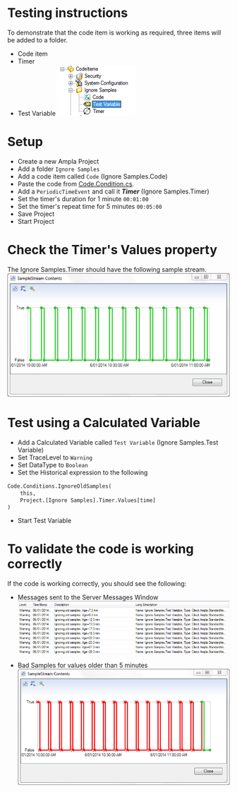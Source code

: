 Testing instructions
================

To demonstrate that the code item is working as required, three items will be added to a folder.
* Code item
* Timer
* Test Variable
![Project Hierarchy](./images/Test.Items.PNG)

Setup
===
* Create a new Ampla Project
* Add a folder ```Ignore Samples```
* Add a code item called ```Code```  (Ignore Samples.Code)
* Paste the code from [Code.Condition.cs](Code.Conditions.cs).
* Add a ```PeriodicTimeEvent``` and call it ***Timer***  (Ignore Samples.Timer)
* Set the timer's duration for 1 minute ```00:01:00```
* Set the timer's repeat time for 5 minutes ```00:05:00```
* Save Project
* Start Project

Check the Timer's Values property
===

The Ignore Samples.Timer should have the following sample stream.
![Timer Samples](./images/Timer.Samples.PNG) 


Test using a Calculated Variable
===
* Add a Calculated Variable called ```Test Variable``` (Ignore Samples.Test Variable)
* Set TraceLevel to ```Warning```
* Set DataType to ```Boolean```
* Set the Historical expression to the following
```CSharp
Code.Conditions.IgnoreOldSamples(
	this,
	Project.[Ignore Samples].Timer.Values[time]
)
```
* Start Test Variable

To validate the code is working correctly
===
If the code is working correctly, you should see the following:
* Messages sent to the Server Messages Window
![Server Messages](./images/Test.Messages.PNG) 

* Bad Samples for values older than 5 minutes
![Test Samples](./images/Test.Samples.PNG) 
